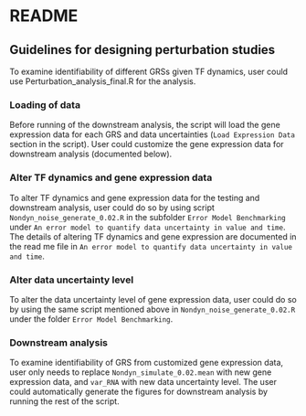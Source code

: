 # README

## Guidelines for designing perturbation studies
To examine identifiability of different GRSs given TF dynamics, user could use Perturbation_analysis_final.R for the analysis. 

### Loading of data
Before running of the downstream analysis, the script will load the gene expression data for each GRS and data uncertainties (`Load Expression Data` section in the script). User could customize the gene expression data for downstream analysis (documented below).

### Alter TF dynamics and gene expression data
To alter TF dynamics and gene expression data for the testing and downstream analysis, user could do so by using script `Nondyn_noise_generate_0.02.R` in the subfolder `Error Model Benchmarking` under `An error model to quantify data uncertainty in value and time`. The details of altering TF dynamics and gene expression are documented in the read me file in `An error model to quantify data uncertainty in value and time`.

### Alter data uncertainty level
To alter the data uncertainty level of gene expression data, user could do so by using the same script mentioned above in `Nondyn_noise_generate_0.02.R` under the folder `Error Model Benchmarking`.

### Downstream analysis
To examine identifiability of GRS from customized gene expression data, user only needs to replace `Nondyn_simulate_0.02.mean` with new gene expression data, and `var_RNA` with new data uncertainty level. The user could automatically generate the figures for downstream analysis by running the rest of the script.
